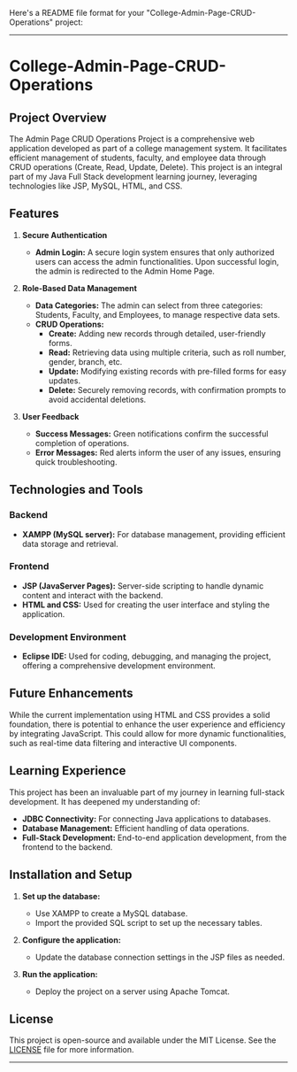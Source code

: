 Here's a README file format for your "College-Admin-Page-CRUD-Operations" project:

---

# College-Admin-Page-CRUD-Operations

## Project Overview

The Admin Page CRUD Operations Project is a comprehensive web application developed as part of a college management system. It facilitates efficient management of students, faculty, and employee data through CRUD operations (Create, Read, Update, Delete). This project is an integral part of my Java Full Stack development learning journey, leveraging technologies like JSP, MySQL, HTML, and CSS.

## Features

1. **Secure Authentication**
   - **Admin Login:** A secure login system ensures that only authorized users can access the admin functionalities. Upon successful login, the admin is redirected to the Admin Home Page.

2. **Role-Based Data Management**
   - **Data Categories:** The admin can select from three categories: Students, Faculty, and Employees, to manage respective data sets.
   - **CRUD Operations:** 
     - **Create:** Adding new records through detailed, user-friendly forms.
     - **Read:** Retrieving data using multiple criteria, such as roll number, gender, branch, etc.
     - **Update:** Modifying existing records with pre-filled forms for easy updates.
     - **Delete:** Securely removing records, with confirmation prompts to avoid accidental deletions.

3. **User Feedback**
   - **Success Messages:** Green notifications confirm the successful completion of operations.
   - **Error Messages:** Red alerts inform the user of any issues, ensuring quick troubleshooting.

## Technologies and Tools

### Backend
- **XAMPP (MySQL server):** For database management, providing efficient data storage and retrieval.

### Frontend
- **JSP (JavaServer Pages):** Server-side scripting to handle dynamic content and interact with the backend.
- **HTML and CSS:** Used for creating the user interface and styling the application.

### Development Environment
- **Eclipse IDE:** Used for coding, debugging, and managing the project, offering a comprehensive development environment.

## Future Enhancements

While the current implementation using HTML and CSS provides a solid foundation, there is potential to enhance the user experience and efficiency by integrating JavaScript. This could allow for more dynamic functionalities, such as real-time data filtering and interactive UI components.

## Learning Experience

This project has been an invaluable part of my journey in learning full-stack development. It has deepened my understanding of:
- **JDBC Connectivity:** For connecting Java applications to databases.
- **Database Management:** Efficient handling of data operations.
- **Full-Stack Development:** End-to-end application development, from the frontend to the backend.

## Installation and Setup

1. **Set up the database:**
   - Use XAMPP to create a MySQL database.
   - Import the provided SQL script to set up the necessary tables.

2. **Configure the application:**
   - Update the database connection settings in the JSP files as needed.

3. **Run the application:**
   - Deploy the project on a server using Apache Tomcat.

## License

This project is open-source and available under the MIT License. See the [LICENSE](LICENSE) file for more information.

---
